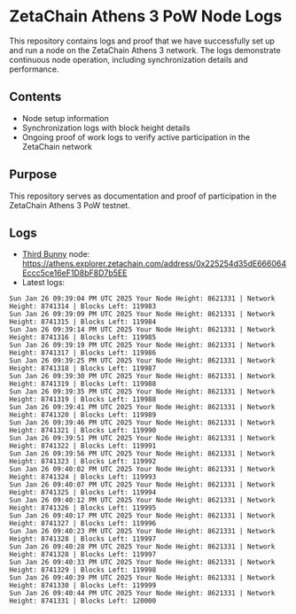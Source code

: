 # ZetaChain Athens 3 PoW Node Logs
This repository contains logs and proof that we have successfully set up and run a node on the ZetaChain Athens 3 network. The logs demonstrate continuous node operation, including synchronization details and performance.

## Contents
- Node setup information
- Synchronization logs with block height details
- Ongoing proof of work logs to verify active participation in the ZetaChain network

## Purpose
This repository serves as documentation and proof of participation in the ZetaChain Athens 3 PoW testnet.

## Logs

- [Third Bunny](https://thirdbunny.xyz/) node: https://athens.explorer.zetachain.com/address/0x225254d35dE666064Eccc5ce16eF1D8bF8D7b5EE
- Latest logs:
```
Sun Jan 26 09:39:04 PM UTC 2025 Your Node Height: 8621331 | Network Height: 8741314 | Blocks Left: 119983
Sun Jan 26 09:39:09 PM UTC 2025 Your Node Height: 8621331 | Network Height: 8741315 | Blocks Left: 119984
Sun Jan 26 09:39:14 PM UTC 2025 Your Node Height: 8621331 | Network Height: 8741316 | Blocks Left: 119985
Sun Jan 26 09:39:19 PM UTC 2025 Your Node Height: 8621331 | Network Height: 8741317 | Blocks Left: 119986
Sun Jan 26 09:39:25 PM UTC 2025 Your Node Height: 8621331 | Network Height: 8741318 | Blocks Left: 119987
Sun Jan 26 09:39:30 PM UTC 2025 Your Node Height: 8621331 | Network Height: 8741319 | Blocks Left: 119988
Sun Jan 26 09:39:35 PM UTC 2025 Your Node Height: 8621331 | Network Height: 8741319 | Blocks Left: 119988
Sun Jan 26 09:39:41 PM UTC 2025 Your Node Height: 8621331 | Network Height: 8741320 | Blocks Left: 119989
Sun Jan 26 09:39:46 PM UTC 2025 Your Node Height: 8621331 | Network Height: 8741321 | Blocks Left: 119990
Sun Jan 26 09:39:51 PM UTC 2025 Your Node Height: 8621331 | Network Height: 8741322 | Blocks Left: 119991
Sun Jan 26 09:39:56 PM UTC 2025 Your Node Height: 8621331 | Network Height: 8741323 | Blocks Left: 119992
Sun Jan 26 09:40:02 PM UTC 2025 Your Node Height: 8621331 | Network Height: 8741324 | Blocks Left: 119993
Sun Jan 26 09:40:07 PM UTC 2025 Your Node Height: 8621331 | Network Height: 8741325 | Blocks Left: 119994
Sun Jan 26 09:40:12 PM UTC 2025 Your Node Height: 8621331 | Network Height: 8741326 | Blocks Left: 119995
Sun Jan 26 09:40:17 PM UTC 2025 Your Node Height: 8621331 | Network Height: 8741327 | Blocks Left: 119996
Sun Jan 26 09:40:23 PM UTC 2025 Your Node Height: 8621331 | Network Height: 8741328 | Blocks Left: 119997
Sun Jan 26 09:40:28 PM UTC 2025 Your Node Height: 8621331 | Network Height: 8741328 | Blocks Left: 119997
Sun Jan 26 09:40:33 PM UTC 2025 Your Node Height: 8621331 | Network Height: 8741329 | Blocks Left: 119998
Sun Jan 26 09:40:39 PM UTC 2025 Your Node Height: 8621331 | Network Height: 8741330 | Blocks Left: 119999
Sun Jan 26 09:40:44 PM UTC 2025 Your Node Height: 8621331 | Network Height: 8741331 | Blocks Left: 120000
```
